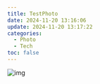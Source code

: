 ```yaml
---
title: TestPhoto
date: 2024-11-20 13:16:06
update: 2024-11-20 13:17:22
categories:
  - Photo
  - Tech
toc: false
---
```






![img](http://oss.interviewguide.cn/img/202205220035271.png)
